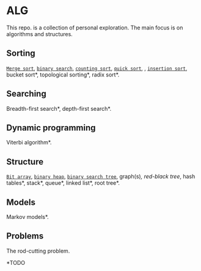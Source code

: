 # ALG
This repo. is a collection of personal exploration. The main focus is on algorithms and structures.  

## Sorting
[`Merge sort`](https://github.com/Brandhoej/ALG/blob/master/JS/MergeSort.js), [`binary search`](https://github.com/Brandhoej/ALG/blob/master/JS/BinarySearch.js), [`counting sort`](https://github.com/Brandhoej/ALG/blob/master/JS/CountingSort.js), [`quick sort`](https://github.com/Brandhoej/ALG/blob/master/JS/QuickSort.js), , [`insertion sort`](https://github.com/Brandhoej/ALG/blob/master/JS/InsertionSort.js), bucket sort*, topological sorting*, radix sort*.  

## Searching
Breadth-first search*, depth-first search*.  

## Dynamic programming
Viterbi algorithm*.  

## Structure
[`Bit array`](https://github.com/Brandhoej/ALG/blob/master/JS/BitArray.js), [`binary heap`](https://github.com/Brandhoej/ALG/blob/master/JS/Heap.js), [`binary search tree`](https://github.com/Brandhoej/ALG/blob/master/C/BinarySearchTree.c), graph(s)*, red-black tree*, hash tables*, stack*, queue*, linked list*, root tree*.  

## Models
Markov models*.  

## Problems
The rod-cutting problem.  

*TODO
